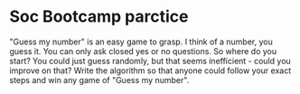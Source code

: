 # Soc Bootcamp parctice

"Guess my number" is an easy game to grasp. I think of a number, you guess it. You can only ask closed yes or no questions. So where do you start? You could just guess randomly, but that seems inefficient - could you improve on that? Write the algorithm so that anyone could follow your exact steps and win any game of "Guess my number".
